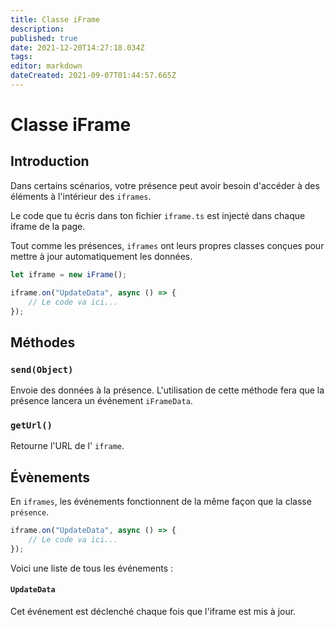 ```yaml
---
title: Classe iFrame
description:
published: true
date: 2021-12-20T14:27:18.034Z
tags:
editor: markdown
dateCreated: 2021-09-07T01:44:57.665Z
---
```


# Classe iFrame

## Introduction

Dans certains scénarios, votre présence peut avoir besoin d'accéder à des éléments à l'intérieur des `iframes`.

Le code que tu écris dans ton fichier `iframe.ts` est injecté dans chaque iframe de la page.

Tout comme les présences, `iframes` ont leurs propres classes conçues pour mettre à jour automatiquement les données.

```ts
let iframe = new iFrame();

iframe.on("UpdateData", async () => {
    // Le code va ici...
});
```

## Méthodes

### `send(Object)`
Envoie des données à la présence. L'utilisation de cette méthode fera que la présence lancera un événement `iFrameData`.

### `getUrl()`
Retourne l'URL de l' `iframe`.

## Évènements
En `iframes`, les événements fonctionnent de la même façon que la classe `présence`.

```ts
iframe.on("UpdateData", async () => {
    // Le code va ici...
});
```

Voici une liste de tous les événements :

#### `UpdateData`

Cet événement est déclenché chaque fois que l'iframe est mis à jour.

